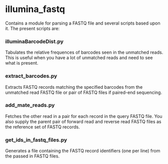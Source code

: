 # illumina_fastq

Contains a module for parsing a FASTQ file and several scripts based upon it. The present scripts are:

### illuminaBarcodeDist.py
Tabulates the relative frequences of barcodes seen in the unmatched reads. This is useful when you have a lot of unmatched reads and need to see what is present. 

### extract_barcodes.py
Extracts FASTQ records matching the specified barcodes from the unmatched read FASTQ file or pair of FASTQ files if paired-end sequencing.

### add_mate_reads.py
Fetches the other read in a pair for each record in the query FASTQ file. You also supply the parent pair of forward read and reverse read FASTQ files as the reference set of FASTQ records.

### get_ids_in_fastq_files.py
Generates a file containing the FASTQ record identifiers (one per line) from the passed in FASTQ files.
